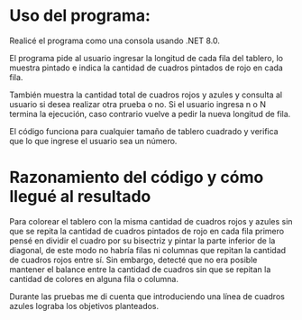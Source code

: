<H1>Uso del programa:</H1>

Realicé el programa como una consola usando .NET 8.0.

El programa pide al usuario ingresar la longitud de cada fila del tablero, lo muestra pintado e indica la cantidad de cuadros pintados de rojo en cada fila.

También muestra la cantidad total de cuadros rojos y azules y consulta al usuario si desea realizar otra prueba o no. Si el usuario ingresa n o N termina la ejecución, caso contrario vuelve a pedir la nueva longitud de fila.

El código funciona para cualquier tamaño de tablero cuadrado y verifica que lo que ingrese el usuario sea un número.

<H1>Razonamiento del código y cómo llegué al resultado</H1>
Para colorear el tablero con la misma cantidad de cuadros rojos y azules sin que se repita la cantidad de cuadros pintados de rojo en cada fila primero pensé en dividir el cuadro por su bisectriz y pintar la parte inferior de la diagonal, de este modo no habría filas ni columnas que repitan la cantidad de cuadros rojos entre sí. Sin embargo, detecté que no era posible mantener el balance entre la cantidad de cuadros sin que se repitan la cantidad de colores en alguna fila o columna.

Durante las pruebas me di cuenta que introduciendo una línea de cuadros azules lograba los objetivos planteados.
